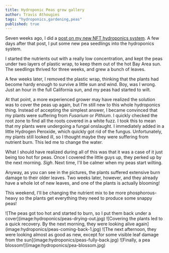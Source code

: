 ```yaml
---
title: Hydroponic Peas grow gallery
author: Travis Athougies
tags: "hydroponics,gardening,peas"
published: true
---
```


Seven weeks ago, I did a [post on my new NFT hydroponics system](post:2014-08-11-new-nft-hydroponics-system). A few days after that post, I put some new pea seedlings into the hydroponics system.

I started the nutrients out with a really low concentration, and kept the peas under two layers of plastic wrap, to keep them out of the hot Bay Area sun. The seedlings thrived for three weeks, and grew a bunch of leaves.

A few weeks later, I removed the plastic wrap, thinking that the plants had become hardy enough to survive a little sun and wind. Boy, was I wrong. Just an hour in the full California sun, and my peas had started to wilt.

At that point, a more experienced grower may have realized the solution was to cover the peas up again, but I'm still new to this whole hydroponics thing. Instead of accepting the simplest answer, I became convinced that my plants were suffering from _Fusarium_ or _Pithium_. I quickly checked the root zone to find all the roots covered in a white fuzz. I took this to mean that my plants were undergoing a fungal onslaught. I immediately added in a little Hydrogen Peroxide, which quickly got rid of the fungus. Unfortunately, my plants still looked ill, so I thought maybe they were suffering from nutrient burn. This led me to change the water.

What I should have realized during all of this was that it was a case of it just being too hot for peas. Once I covered the little guys up, they perked up by the next morning. _Sigh_. Next time, I'll be calmer when my peas start wilting.

Anyway, as you can see in the pictures, the plants suffered extensive burn damage to their older leaves. Two weeks later, however, and they already have a whole lot of new leaves, and one of the plants is actually blooming!

This weekend, I'll be changing the nutrient mix to be more phosphorous-heavy so the plants get everything they need to produce some snappy peas!

<div class="gallery js-packery" data-packery-options='{"gutter": 10,"itemSelector":".gallery .figure"}'>
![The peas got too hot and started to burn, so I put them back under a cover](image:hydroponics/peas-drying-out.jpg)
![Covering the plants led to a quick recovery. By the next morning, they were looking alive again](image:hydroponics/peas-coming-back-1.jpg)
![The next afternoon, they were looking almost as good as new, except for some visible leaf damage from the sun](image:hydroponics/peas-fully-back.jpg)
![Finally, a pea blossom!](image:hydroponics/pea-blossom.jpg)
</div>